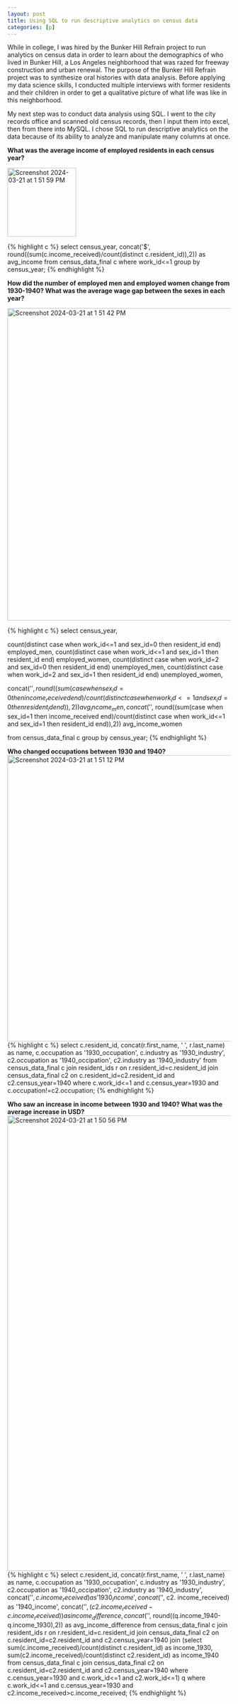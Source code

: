 ```yaml
---
layout: post
title: Using SQL to run descriptive analytics on census data
categories: [p]
---
```


While in college, I was hired by the Bunker Hill Refrain project to run analytics on census data in order to learn about the demographics of who lived in Bunker Hill, a Los Angeles neighborhood that was razed for freeway construction and urban renewal. 
The purpose of the Bunker Hill Refrain project was to synthesize oral histories with data analysis. Before applying my data science skills, I conducted multiple interviews with former residents and their children in order to get a qualitative picture of what life was like in this neighborhood. 

My next step was to conduct data analysis using SQL. I went to the city records office and scanned old census records, then I input them into excel, then from there into MySQL. I chose SQL to run descriptive analytics on the data because of its ability to analyze and manipulate many columns at once. 

**What was the average income of employed residents in each census year?**

<img width="155" alt="Screenshot 2024-03-21 at 1 51 59 PM" src="https://github.com/joshcode4/joshcode4.github.io/assets/160261781/618e382e-736d-4ce5-a090-dc9723dbb687">

{% highlight c %}
select census_year,
concat('$', round((sum(c.income_received)/count(distinct c.resident_id)),2)) as avg_income
from census_data_final c
where work_id<=1
group by census_year;
{% endhighlight %}

**How did the number of employed men and employed women change from 1930-1940? What was the average wage gap between the sexes in each year?**

<img width="703" alt="Screenshot 2024-03-21 at 1 51 42 PM" src="https://github.com/joshcode4/joshcode4.github.io/assets/160261781/a2bd3dfe-5912-4eb3-be06-1d581b59d5bc">

{% highlight c %}
select census_year,

count(distinct 
case when work_id<=1 and sex_id=0 then resident_id end) employed_men,
count(distinct 
case when work_id<=1 and sex_id=1 then resident_id end) employed_women,
count(distinct
case when work_id=2 and sex_id=0 then resident_id end) unemployed_men, 
count(distinct
case when work_id=2 and sex_id=1 then resident_id end) unemployed_women, 

concat('$', round((sum(case when sex_id=0 then income_received end)/count(distinct 
case when work_id<=1 and sex_id=0 then resident_id end)),2)) avg_income_men,
concat('$', round((sum(case when sex_id=1 then income_received end)/count(distinct 
case when work_id<=1 and sex_id=1 then resident_id end)),2)) avg_income_women

from census_data_final c
group by census_year;
{% endhighlight %}

**Who changed occupations between 1930 and 1940?**
<img width="644" alt="Screenshot 2024-03-21 at 1 51 12 PM" src="https://github.com/joshcode4/joshcode4.github.io/assets/160261781/1c8d51e3-d459-45de-8698-9c2a29da526f">
{% highlight c %}
select c.resident_id, concat(r.first_name, ' ', r.last_name) as name, 
c.occupation as '1930_occupation', c.industry as '1930_industry',
c2.occupation as '1940_occipation', c2.industry as '1940_industry'
from census_data_final c
join resident_ids r on r.resident_id=c.resident_id
join census_data_final c2 on c.resident_id=c2.resident_id and c2.census_year=1940
where c.work_id<=1 and c.census_year=1930 and c.occupation!=c2.occupation;
{% endhighlight %}

**Who saw an increase in income between 1930 and 1940? What was the average increase in USD?**
<img width="1025" alt="Screenshot 2024-03-21 at 1 50 56 PM" src="https://github.com/joshcode4/joshcode4.github.io/assets/160261781/db8d3cc8-ddba-494e-acf0-16216c20a64e">
{% highlight c %}
select c.resident_id, concat(r.first_name, ' ', r.last_name) as name, 
c.occupation as '1930_occupation', c.industry as '1930_industry', 
c2.occupation as '1940_occipation', c2.industry as '1940_industry', 
concat('$', c.income_received) as '1930_income', concat('$', c2. income_received) as '1940_income',
concat('$', (c2.income_received-c.income_received)) as income_difference,
concat('$', round((q.income_1940-q.income_1930),2)) as avg_income_difference
from census_data_final c
join resident_ids r on r.resident_id=c.resident_id
join census_data_final c2 on c.resident_id=c2.resident_id and c2.census_year=1940
join (select sum(c.income_received)/count(distinct c.resident_id) as income_1930, 
sum(c2.income_received)/count(distinct c2.resident_id) as income_1940
from census_data_final c
join census_data_final c2 on c.resident_id=c2.resident_id and c2.census_year=1940
where c.census_year=1930 and c.work_id<=1 and c2.work_id<=1) q
where c.work_id<=1 and c.census_year=1930 and c2.income_received>c.income_received;
{% endhighlight %}
